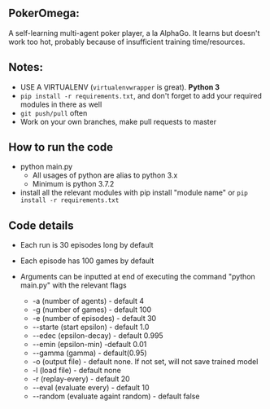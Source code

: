 ## PokerOmega:
A self-learning multi-agent poker player, a la AlphaGo. It learns but doesn't work too hot, probably because of insufficient training time/resources.

## Notes:
* USE A VIRTUALENV (`virtualenvwrapper` is great). **Python 3**
* `pip install -r requirements.txt`, and don't forget to add your required modules in there as well
* `git push/pull` often
* Work on your own branches, make pull requests to master

## How to run the code
* python main.py 
    * All usages of python are alias to python 3.x 
    * Minimum is python 3.7.2
* install all the relevant modules with pip install "module name" or  `pip install -r requirements.txt` 

## Code details
* Each run is 30 episodes long by default
* Each episode has 100 games by default
* Arguments can be inputted at end of executing the command "python main.py" with the relevant flags

    * -a (number of agents) - default 4
    * -g (number of games) - default 100
    * -e (number of episodes) - default 30
    * --starte (start epsilon) - default 1.0
    * --edec (epsilon-decay) - default 0.995
    * --emin (epsilon-min) -default 0.01
    * --gamma (gamma) - default(0.95)
    * -o (output file) - default none. If not set, will not save trained model
    * -l (load file) - default none
    * -r (replay-every) - default 20
    * --eval (evaluate every) - default 10
    * --random (evaluate againt random) - default false


